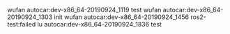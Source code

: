 wufan  autocar:dev-x86_64-20190924_1119  test
wufan  autocar:dev-x86_64-20190924_1303  init
wufan  autocar:dev-x86_64-20190924_1456  ros2-test:failed
lu  autocar:dev-x86_64-20190924_1836  test
